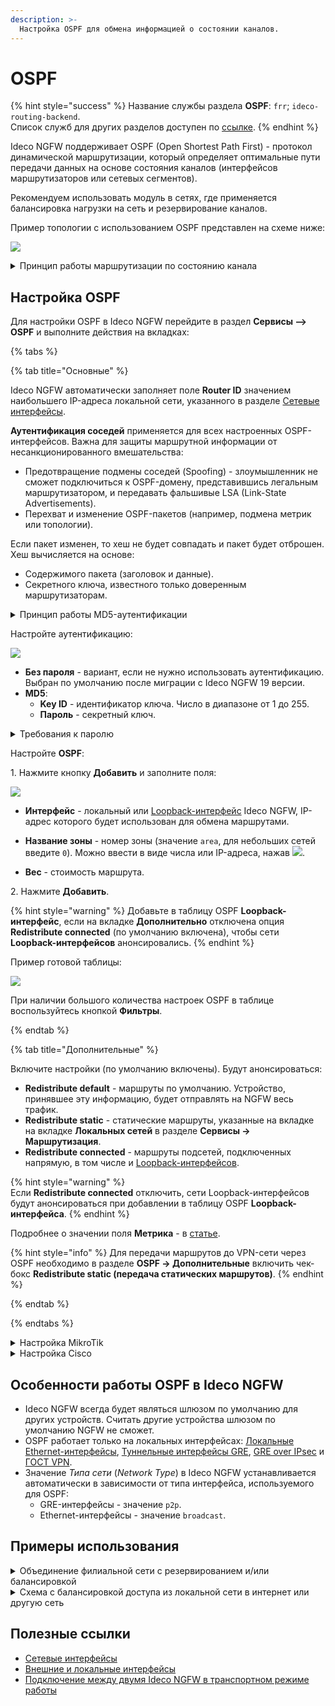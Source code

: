 ```yaml
---
description: >-
  Настройка OSPF для обмена информацией о состоянии каналов.
---
```


# OSPF

{% hint style="success" %}
Название службы раздела **OSPF**: `frr`; `ideco-routing-backend`. \
Список служб для других разделов доступен по [ссылке](/settings/server-management/terminal/README.md).
{% endhint %}

Ideco NGFW поддерживает OSPF (Open Shortest Path First) - протокол динамической маршрутизации, который определяет оптимальные пути передачи данных на основе состояния каналов (интерфейсов маршрутизаторов или сетевых сегментов).

Рекомендуем использовать модуль в сетях, где применяется балансировка нагрузки на сеть и резервирование каналов.

Пример топологии с использованием OSPF представлен на схеме ниже:

![](/.gitbook/assets/ospf6.png)

<details>

<summary>Принцип работы маршрутизации по состоянию канала</summary>

**1\. Установление отношений смежности с соседними устройствами**

Маршрутизатор, использующий OSPF, отправляет hello-пакеты на мультикастовый адрес 224.0.0.5 со всех интерфейсов, где запущен OSPF. При наличии соседнего устройства маршрутизатор пытается установить с ним отношения смежности.

![](/.gitbook/assets/ospf1.png)

**2\. Обмен объявлениями о состоянии каналов**

После установления смежности устройства выполняют обмен LSA. Пакеты LSA содержат информацию о состоянии и стоимости каждого канала с прямым подключением.

![](/.gitbook/assets/ospf2.png)

**3\. Создание базы данных состояния связи**

На основе объявления LSA маршрутизаторы собирают базу данных, в которой содержатся данные о топологии сети в области.

![](/.gitbook/assets/ospf3.png)

**4\. Исполнение алгоритма SPF**

На устройствах выполняется алгоритм SPF, результатом которого является создание дерева кратчайших путей.

![](/.gitbook/assets/ospf4.png)

**5\. Выбор лучшего маршрута**

На основании данных дерева SPF обновляются данные в таблице IP-маршрутизации. 
Маршрут добавляется в таблицу маршрутизации, если отсутствует источник маршрута к той же сети с меньшим административным расстоянием, например, статический маршрут. \
Решения по маршрутизации пакетов принимаются на основе записей в таблице маршрутизации.

![](/.gitbook/assets/ospf5.png)

</details>

## Настройка OSPF

Для настройки OSPF в Ideco NGFW перейдите в раздел **Сервисы –> OSPF** и выполните действия на вкладках:

{% tabs %}

{% tab title="Основные" %}

Ideco NGFW автоматически заполняет поле **Router ID** значением наибольшего IP-адреса локальной сети, указанного в разделе [Сетевые интерфейсы](connection-to-provider/README.md).

**Аутентификация соседей** применяется для всех настроенных OSPF-интерфейсов. Важна для защиты маршрутной информации от несанкционированного вмешательства:

* Предотвращение подмены соседей (Spoofing) - злоумышленник не сможет подключиться к OSPF-домену, представившись легальным маршрутизатором, и передавать фальшивые LSA (Link-State Advertisements).
* Перехват и изменение OSPF-пакетов (например, подмена метрик или топологии).
  
Если пакет изменен, то хеш не будет совпадать и пакет будет отброшен. Хеш вычисляется на основе:
  * Содержимого пакета (заголовок и данные).
  * Секретного ключа, известного только доверенным маршрутизаторам.

<details>

<summary>Принцип работы MD5-аутентификации</summary>

На всех маршрутизаторах в одной зоне OSPF задается:
* Идентификатор ключа (Key ID).
* Секретный ключ (пароль).

При отправке OSPF-пакета маршрутизатор добавляет к нему:
* Key ID.
* MD5-хеш, вычисленный по формуле: `MD5(OSPF_пакет + Секретный_ключ + Key_ID)`.

Принимающая сторона (получатель):

  1\. Берет Key ID из пакета.

  2\. Находит у себя секретный ключ, соответствующий переданному Key ID.
  
  3\. Вычисляет MD5-хеш по той же формуле и сравнивает с полученным:
  * Если хеши совпали, пакет принимается.
  * Если хеши не совпали, пакет отбрасывается с ошибкой.

{% hint style="success" %}
Все маршрутизаторы в зоне OSPF должны использовать MD5-аутентификацию, а также одинаковые Key ID и секретный ключ.
{% endhint %}

</details>

Настройте аутентификацию:

![](/.gitbook/assets/ospf16.png)

* **Без пароля** - вариант, если не нужно использовать аутентификацию. Выбран по умолчанию после миграции с Ideco NGFW 19 версии.
* **MD5**:
  * **Key ID** - идентификатор ключа. Число в диапазоне от 1 до 255.
  * **Пароль** - секретный ключ.

<details>
<summary>Требования к паролю</summary>

* **Максимальная длина пароля** - 16 символов.
* **Символы** - любые ASCII-символы, за исключением пробелов.

</details>

Настройте **OSPF**:

1\. Нажмите кнопку **Добавить** и заполните поля:

![](/.gitbook/assets/ospf7.png)

* **Интерфейс** - локальный или [Loopback-интерфейс](/settings/services/connection-to-provider/all-ethernet.md#loopback) Ideco NGFW, IP-адрес которого будет использован для обмена маршрутами.

* **Название зоны** - номер зоны (значение `area`, для небольших сетей введите `0`). Можно ввести в виде числа или IP-адреса, нажав ![](/.gitbook/assets/icon-ospf.png).
* **Вес** - стоимость маршрута.

2\. Нажмите **Добавить**.

{% hint style="warning" %}
Добавьте в таблицу OSPF **Loopback-интерфейс**, если на вкладке **Дополнительно** отключена опция **Redistribute connected** (по умолчанию включена), чтобы сети **Loopback-интерфейсов** анонсировались.
{% endhint %}

Пример готовой таблицы:

![](/.gitbook/assets/ospf8.png)

При наличии большого количества настроек OSPF в таблице воспользуйтесь кнопкой **Фильтры**.

{% endtab %}

{% tab title="Дополнительные" %}

Включите настройки (по умолчанию включены). Будут анонсироваться:

* **Redistribute default** - маршруты по умолчанию. Устройство, принявшее эту информацию, будет отправлять на NGFW весь трафик.
* **Redistribute static** - статические маршруты, указанные на вкладке на вкладке **Локальных сетей** в разделе **Сервисы -> Маршрутизация**.
* **Redistribute connected** - маршруты подсетей, подключенных напрямую, в том числе и [Loopback-интерфейсов](/settings/services/connection-to-provider/all-ethernet.md).

{% hint style="warning" %}  
Если **Redistribute connected** отключить, сети Loopback-интерфейсов будут анонсироваться при добавлении в таблицу OSPF **Loopback-интерфейса**.
{% endhint %}

Подробнее о значении поля **Метрика** - в [статье](https://docs.frrouting.org/en/latest/ospfd.html#ospf-redistribute).

{% hint style="info" %}
Для передачи маршрутов до VPN-сети через OSPF необходимо в разделе **OSPF -> Дополнительные** включить чек-бокс **Redistribute static (передача статических маршрутов)**.
{% endhint %}

{% endtab %}

{% endtabs %}

<details>

<summary>Настройка MikroTik</summary>

1\. Авторизуйтесь на MikroTik и выполните команду:

{% code overflow="wrap" %}
```
routing ospf area add area-id=х.х.х.х default-cost=1 disabled=no inject-summary-lsa=no name=area1 type=default
```
{% endcode %}

* `х.х.х.х` - **название зоны, которое указали при настройке Ideco NGFW**. ID должен быть уникален для каждого роутера.

2\. Для передачи любых других сетей соседним устройствам по динамической маршрутизации введите команду:

{% code overflow="wrap" %}
```
routing ospf network add network=(другая подсеть)/24 area=area1
```
{% endcode %}

3\. Повторите команду из п. 1 для добавления каждой подсети.

4\. Для вывода таблицы маршрутизации введите команду: `ip route print`.

</details>

<details>

<summary>Настройка Cisco</summary>

1\. Запустите на Cisco процесс OSPF:

```
enable
conf t
router ospf 1
```

2\. По умолчанию отключите отправку hello-пакетов на всех интерфейсах и включите на нужных интерфейсах:

```
passive-interface default
no passive-interface GigabitEthernet0/0
```

* `GigabitEthernet0/0` - название интерфейса.

3\. Укажите сети, маршруты до которых хотите анонсировать:

{% code overflow="wrap" %}
```
network <IP-адрес подсети> <wildcart-маска подсети> area <номер зоны, указанный при настройке Ideco NGFW>
```
{% endcode %}

Пример команды:

```
network 192.168.100.0 0.0.255.255 area 0
```

4\. Если Cisco получил уведомление вида `*Dec 18 10:02:03.628: %OSPF-5-ADJCHG: Process 1, Nbr 192.168.122.73 on GigabitEthernet0/0 from LOADING to FULL, Loading Done`, соседские отношения установлены.

5\. Для просмотра списка соседей воспользуйтесь командой `show ip ospf neighbor`:

![](/.gitbook/assets/ospf12.png)

6\. Для вывода таблицы маршрутизации введите команду `show ip route` (в таблице должны появиться маршруты до сетей NGFW):

![](/.gitbook/assets/ospf13.png)

</details>

## Особенности работы OSPF в Ideco NGFW

* Ideco NGFW всегда будет являться шлюзом по умолчанию для других устройств. Считать другие устройства шлюзом по умолчанию NGFW не сможет.
* OSPF работает только на локальных интерфейсах: [Локальные Ethernet-интерфейсы](/settings/services/connection-to-provider/all-ethernet.md), [Туннельные интерфейсы GRE](/settings/services/connection-to-provider/gre-connection.md), [GRE over IPsec](/settings/services/ipsec/site-to-site/ipsec-utm-to-utm-transport.md) и [ГОСТ VPN](/settings/services/gost-vpn.md).
* Значение *Типа сети* (*Network Type*) в Ideco NGFW устанавливается автоматически в зависимости от типа интерфейса, используемого для OSPF:
  * GRE-интерфейсы - значение `p2p`.
  * Ethernet-интерфейсы - значение `broadcast`.

## Примеры использования

<details>

<summary>Объединение филиальной сети с резервированием и/или балансировкой</summary>

![](/.gitbook/assets/ospf14.png)

* Между **NGFW-1** в Филиале 1 и **NGFW-2** в Филиале 2 настраивается GRE-over-IPsec и OSPF.
* Каждый NGFW подключен к двум провайдерам (**Провайдер-1** и **Провайдер-2**).

Преимущества настройки:

* Трафик будет автоматически балансироваться между **Провайдером-1** и **Провайдером-2**.
* При неисправности одного из провайдеров трафик автоматически смаршрутизируется через другое соединение.
* Отсутствует необходимость вручную настраивать маршруты до локальных сетей филиалов.

</details>

<details>

<summary>Схема с балансировкой доступа из локальной сети в интернет или другую сеть</summary>

![](/.gitbook/assets/ospf15.png)

* И **NGFW-1**, и **NGFW-2** используются в качестве шлюза по умолчанию.
* Между балансировщиком и каждым из NGFW настроена OSPF.

Преимущества настройки:

* Трафик балансируется между **NGFW-1** и **NGFW-2**: часть пользователей из Локальной сети выходят в интернет через **NGFW-1**, часть - через **NGFW-2**.
* При неисправности одного из NGFW трафик автоматически смаршрутизируется через другое соединение.
* Отсутствует необходимость вручную настраивать маршруты для хостов в Локальной сети.

</details>

## Полезные ссылки

* [Сетевые интерфейсы](connection-to-provider/README.md)
* [Внешние и локальные интерфейсы](/settings/services/connection-to-provider/all-ethernet.md)
* [Подключение между двумя Ideco NGFW в транспортном режиме работы](/settings/services/ipsec/site-to-site/ipsec-utm-to-utm-transport.md)